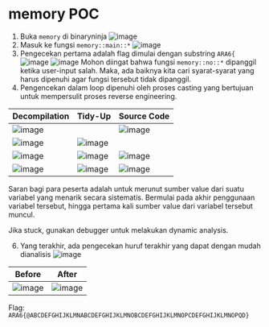 # memory POC

1. Buka `memory` di binaryninja
![image](https://github.com/user-attachments/assets/93b08f2d-1209-4001-9d9c-a70d9789946e)
2. Masuk ke fungsi `memory::main::*`
![image](https://github.com/user-attachments/assets/b8e8335c-cbd3-40b3-b1f5-54a9b152f1bd)
3. Pengecekan pertama adalah flag dimulai dengan substring `ARA6{`
![image](https://github.com/user-attachments/assets/bbb67815-58ff-4305-bfa6-2e70e0dbd882)
![image](https://github.com/user-attachments/assets/062ad29d-242e-4b74-9fae-befc5b90c40f)
Mohon diingat bahwa fungsi `memory::no::*` dipanggil ketika user-input salah. Maka, ada baiknya kita cari syarat-syarat yang harus dipenuhi agar fungsi tersebut tidak dipanggil.
5. Pengencekan dalam loop dipenuhi oleh proses casting yang bertujuan untuk mempersulit proses reverse engineering.

Decompilation | Tidy-Up | Source Code
-- | -- | --
![image](https://github.com/user-attachments/assets/65c9de81-ec97-4ac7-8f7d-56b74e8ed2e2) | | ![image](https://github.com/user-attachments/assets/06da38a7-54d2-47a7-8d66-42aed051b2a3)
![image](https://github.com/user-attachments/assets/f1efd01b-e5a7-40c1-a6a4-27662f0a5ce7) | ![image](https://github.com/user-attachments/assets/3f6c026d-138a-4c50-aa9c-e4ec89fbf131) | 
![image](https://github.com/user-attachments/assets/65b7f936-175b-42db-8f9b-0c804ab72d8e) | ![image](https://github.com/user-attachments/assets/1fa3241c-df8e-416c-b481-06f1e5baee67) | ![image](https://github.com/user-attachments/assets/3c88587f-ff63-4a8a-85ed-5f3e1d3a06ce)
![image](https://github.com/user-attachments/assets/0208843d-1eb8-43d8-992c-83597c2cacc6) | ![image](https://github.com/user-attachments/assets/a8cc1ea6-2a01-4df9-8730-4db879d586fa) | ![image](https://github.com/user-attachments/assets/426c27ff-67f2-47b2-b71d-28e5b523dde3)


Saran bagi para peserta adalah untuk merunut sumber value dari suatu variabel yang menarik secara sistematis. Bermulai pada akhir penggunaan variabel tersebut, hingga pertama kali sumber value dari variabel tersebut muncul.

Jika stuck, gunakan debugger untuk melakukan dynamic analysis.

6. Yang terakhir, ada pengecekan huruf terakhir yang dapat dengan mudah dianalisis
![image](https://github.com/user-attachments/assets/1ac428e0-a0ac-45de-96d2-09c56788bed5)

Before | After
-- | --
![image](https://github.com/user-attachments/assets/5403e767-cf04-447a-b42b-7cede3dbe078) | ![image](https://github.com/user-attachments/assets/2a382ffc-b449-4703-b528-6e3ec84f292b)


Flag: `ARA6{@ABCDEFGHIJKLMNABCDEFGHIJKLMNOBCDEFGHIJKLMNOPCDEFGHIJKLMNOPQD}`
